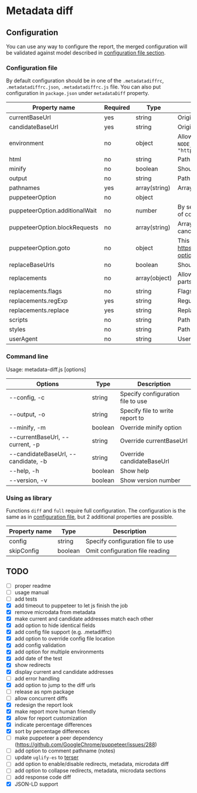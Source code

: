 # Metadata diff

## Configuration

You can use any way to configure the report, the merged configuration will be validated against model described in [configuration file section](#configuration-file).

### Configuration file

By default configuration should be in one of the `.metadatadiffrc`, `.metadatadiffrc.json`, `.metadatadiffrc.js` file. You can also put configuration in `package.json` under `metadataDiff` property.

Property name | Required | Type | Description
--- | --- | --- | ---
currentBaseUrl | yes | string | Origin of *current* host
candidateBaseUrl | yes | string | Origin of *candidate* host
environment | no | object | Allows for altering config for given environment taken from `METADATA_DIFF_ENV` or `NODE_ENV` defaulting to `development`. E.g. `{ "development": { "candidateBaseUrl": "http://localhost:3000" } }`
html | no | string | Path to the ejs template file
minify | no | boolean | Should the report be minified (Default: `true`)
output | no | string | Path for the output file (Default: `metadataDiffReport.html`)
pathnames | yes | array(string) | Array of pathnames to be tested
puppeteerOption | no | object |
puppeteerOption.additionalWait | no | number | By setting this property you may give puppeteer some timeout to increase the chance of completing js tasks. (Default: `0`)
puppeteerOption.blockRequests | no | array(string) |  Array of regular expressions that will be matched against outgoing requests and cancelling matched. Intended for ads, tracking, etc.
puppeteerOption.goto | no | object | This property will be passed to puppeteer's `page.goto` as options. https://github.com/GoogleChrome/puppeteer/blob/master/docs/api.md#pagegotourl-options
replaceBaseUrls | no | boolean | Should base url be replaced with string (to simplify comparison) (Default: `true`)
replacements | no | array(object) | Allows for replacing some properties in html before parsing. Intended for random parts like tokens, etc,
replacements.flags | no | string | Flags for the expression
replacements.regExp | yes | string | Regular expression
replacements.replace | yes | string | Replacement
scripts | no | string | Path to the script file. This file will be included in report.
styles | no | string | Path to the style file. This file will be included in report.
userAgent | no | string | User agent (Default: `metadata-diff`)

### Command line

Usage: metadata-diff.js [options]

Options | Type | Description
--- | --- | ---
--config, -c | string | Specify configuration file to use
--output, -o | string | Specify file to write report to
--minify, -m | boolean | Override minify option
--currentBaseUrl, --current, -p | string | Override currentBaseUrl
--candidateBaseUrl, --candidate, -b | string | Override candidateBaseUrl
--help, -h | boolean | Show help
--version, -v | boolean | Show version number

### Using as library

Functions `diff` and `full` require full configuration. The configuration is the same as in [configuration file]((#configuration-file)
), but 2 additional properties are possible.

Property name | Type | Description
--- | --- | ---
config | string | Specify configuration file to use
skipConfig | boolean | Omit configuration file reading

## TODO

- [ ] proper readme
- [ ] usage manual
- [ ] add tests
- [x] add timeout to puppeteer to let js finish the job
- [x] remove microdata from metadata
- [x] make current and candidate addresses match each other
- [x] add option to hide identical fields
- [x] add config file support (e.g. .metadiffrc)
- [x] add option to override config file location
- [x] add config validation
- [x] add option for multiple environments
- [x] add date of the test
- [x] show redirects
- [x] display current and candidate addresses
- [ ] add error handling
- [x] add option to jump to the diff urls
- [ ] release as npm package
- [ ] allow concurrent diffs
- [x] redesign the report look
- [x] make report more human friendly
- [x] allow for report customization
- [x] indicate percentage differences
- [x] sort by percentage differences
- [ ] make puppeteer a peer dependency (https://github.com/GoogleChrome/puppeteer/issues/288)
- [ ] add option to comment pathname (notes)
- [ ] update `uglify-es` to [terser](https://github.com/terser-js/terser)
- [ ] add option to enable/disable redirects, metadata, microdata diff
- [ ] add option to collapse redirects, metadata, microdata sections
- [ ] add response code diff
- [x] JSON-LD support